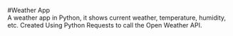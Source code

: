 #Weather App
<br>
A weather app in Python, it shows current weather, temperature, 
humidity, etc. Created Using Python Requests to call the Open 
Weather API. 
